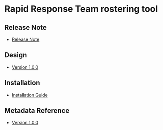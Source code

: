 # Rapid Response Team rostering tool

## Release Note

- [Release Note](#epr-rrt-release-note)

## Design

- [Version 1.0.0](#epr-rrt-design)

## Installation

- [Installation Guide](#epr-rrt-installation)

## Metadata Reference

- [Version 1.0.0](https://packages.dhis2.org/en/EPR_RRT/1.0.0/DHIS2.40/EPR_RRT_COMPLETE_1.0.0_DHIS2.40.xlsx)
